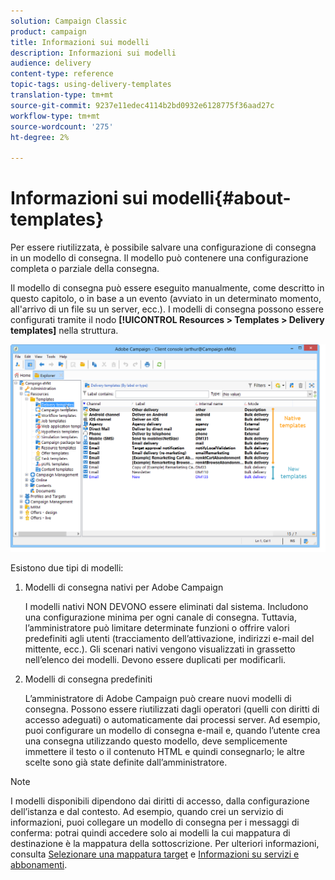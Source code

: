 ```yaml
---
solution: Campaign Classic
product: campaign
title: Informazioni sui modelli
description: Informazioni sui modelli
audience: delivery
content-type: reference
topic-tags: using-delivery-templates
translation-type: tm+mt
source-git-commit: 9237e11edec4114b2bd0932e6128775f36aad27c
workflow-type: tm+mt
source-wordcount: '275'
ht-degree: 2%

---
```



# Informazioni sui modelli{#about-templates}

Per essere riutilizzata, è possibile salvare una configurazione di consegna in un modello di consegna. Il modello può contenere una configurazione completa o parziale della consegna.

Il modello di consegna può essere eseguito manualmente, come descritto in questo capitolo, o in base a un evento (avviato in un determinato momento, all&#39;arrivo di un file su un server, ecc.). I modelli di consegna possono essere configurati tramite il nodo **[!UICONTROL Resources > Templates > Delivery templates]** nella struttura.

![](assets/s_user_template_list.png)

Esistono due tipi di modelli:

1. Modelli di consegna nativi per Adobe Campaign

   I modelli nativi NON DEVONO essere eliminati dal sistema. Includono una configurazione minima per ogni canale di consegna. Tuttavia, l’amministratore può limitare determinate funzioni o offrire valori predefiniti agli utenti (tracciamento dell’attivazione, indirizzi e-mail del mittente, ecc.). Gli scenari nativi vengono visualizzati in grassetto nell’elenco dei modelli. Devono essere duplicati per modificarli.

1. Modelli di consegna predefiniti

   L’amministratore di Adobe Campaign può creare nuovi modelli di consegna. Possono essere riutilizzati dagli operatori (quelli con diritti di accesso adeguati) o automaticamente dai processi server. Ad esempio, puoi configurare un modello di consegna e-mail e, quando l’utente crea una consegna utilizzando questo modello, deve semplicemente immettere il testo o il contenuto HTML e quindi consegnarlo; le altre scelte sono già state definite dall’amministratore.

>[!NOTE]
>
>I modelli disponibili dipendono dai diritti di accesso, dalla configurazione dell’istanza e dal contesto. Ad esempio, quando crei un servizio di informazioni, puoi collegare un modello di consegna per i messaggi di conferma: potrai quindi accedere solo ai modelli la cui mappatura di destinazione è la mappatura della sottoscrizione. Per ulteriori informazioni, consulta [Selezionare una mappatura target](../../delivery/using/selecting-a-target-mapping.md) e [Informazioni su servizi e abbonamenti](../../delivery/using/about-services-and-subscriptions.md).

